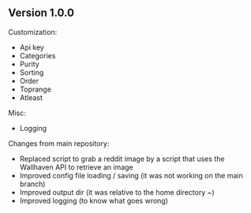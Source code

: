 ## Version 1.0.0

Customization:
- Api key
- Categories
- Purity
- Sorting
- Order
- Toprange
- Atleast

Misc:
- Logging

Changes from main repository:
- Replaced script to grab a reddit image by a script that uses the Wallhaven API to retrieve an image
- Improved config file loading / saving (it was not working on the main branch)
- Improved output dir (it was relative to the home directory ~)
- Improved logging (to know what goes wrong)